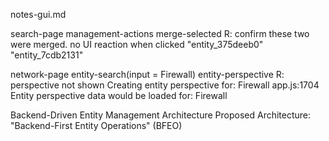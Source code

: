 notes-gui.md

search-page management-actions merge-selected
    R: confirm these two were merged. no UI reaction when clicked
    "entity_375deeb0"
    "entity_7cdb2131"

network-page entity-search(input = Firewall) entity-perspective
    R: perspective not shown
    Creating entity perspective for: Firewall
    app.js:1704 Entity perspective data would be loaded for: Firewall


Backend-Driven Entity Management Architecture
Proposed Architecture: "Backend-First Entity Operations" (BFEO)